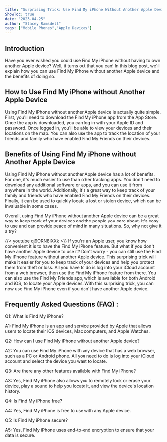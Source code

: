 ```yaml
---
title: "Surprising Trick: Use Find My iPhone Without Another Apple Device!"
ShowToc: true 
date: "2023-04-25"
author: "Stacey Ramsdell" 
tags: ["Mobile Phones","Apple Devices"]
---
```

## Introduction

Have you ever wished you could use Find My iPhone without having to own another Apple device? Well, it turns out that you can! In this blog post, we'll explain how you can use Find My iPhone without another Apple device and the benefits of doing so. 

## How to Use Find My iPhone without Another Apple Device

Using Find My iPhone without another Apple device is actually quite simple. First, you'll need to download the Find My iPhone app from the App Store. Once the app is downloaded, you can log in with your Apple ID and password. Once logged in, you'll be able to view your devices and their locations on the map. You can also use the app to track the location of your friends and family who have enabled Find My Friends on their devices. 

## Benefits of Using Find My iPhone without Another Apple Device

Using Find My iPhone without another Apple device has a lot of benefits. For one, it's much easier to use than other tracking apps. You don't need to download any additional software or apps, and you can use it from anywhere in the world. Additionally, it's a great way to keep track of your family and friends who have enabled Find My Friends on their devices. Finally, it can be used to quickly locate a lost or stolen device, which can be invaluable in some cases. 

Overall, using Find My iPhone without another Apple device can be a great way to keep track of your devices and the people you care about. It's easy to use and can provide peace of mind in many situations. So, why not give it a try?

{{< youtube qj9ORN8IXXk >}} 
If you're an Apple user, you know how convenient it is to have the Find My iPhone feature. But what if you don't have another Apple device to use it? Don't worry - you can still use the Find My iPhone feature without another Apple device. This surprising trick will make it easier for you to keep track of your devices and help you protect them from theft or loss. All you have to do is log into your iCloud account from a web browser, then use the Find My iPhone feature from there. You can also use the Find My Friends app, which is available for both Android and iOS, to locate your Apple devices. With this surprising trick, you can now use Find My iPhone even if you don't have another Apple device.

## Frequently Asked Questions (FAQ) :
Q1: What is Find My iPhone?

A1: Find My iPhone is an app and service provided by Apple that allows users to locate their iOS devices, Mac computers, and Apple Watches.

Q2: How can I use Find My iPhone without another Apple device?

A2: You can use Find My iPhone with any device that has a web browser, such as a PC or Android phone. All you need to do is log into your iCloud account and select the device you want to locate.

Q3: Are there any other features available with Find My iPhone?

A3: Yes, Find My iPhone also allows you to remotely lock or erase your device, play a sound to help you locate it, and view the device's location history.

Q4: Is Find My iPhone free?

A4: Yes, Find My iPhone is free to use with any Apple device.

Q5: Is Find My iPhone secure?

A5: Yes, Find My iPhone uses end-to-end encryption to ensure that your data is secure.


